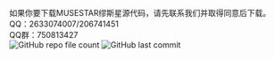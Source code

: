 如果你要下载MUSESTAR缪斯星源代码，请先联系我们并取得同意后下载。<br>
QQ：2633074007/206741451<br>
QQ群：750813427<br>
<img alt="GitHub repo file count" src="https://img.shields.io/github/languages/code-size/MUSESTAR-Cloud/musestar-cloud.github.io">
<img alt="GitHub last commit" src="https://img.shields.io/github/last-commit/MUSESTAR-Cloud/musestar-cloud.github.io">
